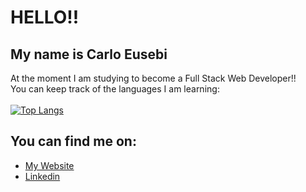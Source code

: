 # HELLO!!

## My name is Carlo Eusebi

At the moment I am studying to become a Full Stack Web Developer!!<br>
You can keep track of the languages I am learning:
<br>
<br>
[![Top Langs](https://github-readme-stats.vercel.app/api/top-langs/?username=carloeusebi&layout=compact)](https://github.com/anuraghazra/github-readme-stats)
<br>
## You can find me on:
- [My Website](https://carloeusebiwebdeveloper.it)
- [Linkedin](https://www.linkedin.com/in/carlo-eusebi-a283b2271/)